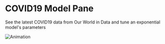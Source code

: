# COVID19 Model Pane
See the latest COVID19 data from Our World in Data and tune an exponential model's parameters

![Animation](https://github.com/ahuang11/covid-19-model-pane/blob/master/covid-19-model-pane.gif)
